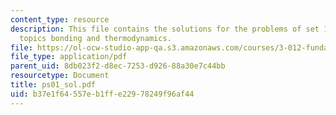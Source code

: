 ```yaml
---
content_type: resource
description: This file contains the solutions for the problems of set 1 related to
  topics bonding and thermodynamics.
file: https://ol-ocw-studio-app-qa.s3.amazonaws.com/courses/3-012-fundamentals-of-materials-science-fall-2005/b37e1f64557eb1ffe22978249f96af44_ps01_sol.pdf
file_type: application/pdf
parent_uid: 8db023f2-d8ec-7253-d926-88a30e7c44bb
resourcetype: Document
title: ps01_sol.pdf
uid: b37e1f64-557e-b1ff-e229-78249f96af44
---
```

